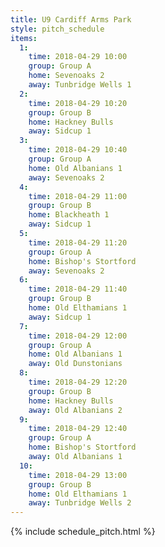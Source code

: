 ```yaml
---
title: U9 Cardiff Arms Park
style: pitch_schedule
items:
  1:
    time: 2018-04-29 10:00
    group: Group A
    home: Sevenoaks 2
    away: Tunbridge Wells 1
  2:
    time: 2018-04-29 10:20
    group: Group B
    home: Hackney Bulls
    away: Sidcup 1
  3:
    time: 2018-04-29 10:40
    group: Group A
    home: Old Albanians 1
    away: Sevenoaks 2
  4:
    time: 2018-04-29 11:00
    group: Group B
    home: Blackheath 1
    away: Sidcup 1
  5:
    time: 2018-04-29 11:20
    group: Group A
    home: Bishop's Stortford
    away: Sevenoaks 2
  6:
    time: 2018-04-29 11:40
    group: Group B
    home: Old Elthamians 1
    away: Sidcup 1
  7:
    time: 2018-04-29 12:00
    group: Group A
    home: Old Albanians 1
    away: Old Dunstonians
  8:
    time: 2018-04-29 12:20
    group: Group B
    home: Hackney Bulls
    away: Old Albanians 2
  9:
    time: 2018-04-29 12:40
    group: Group A
    home: Bishop's Stortford
    away: Old Albanians 1
  10:
    time: 2018-04-29 13:00
    group: Group B
    home: Old Elthamians 1
    away: Tunbridge Wells 2
---
```


{% include schedule_pitch.html %}
